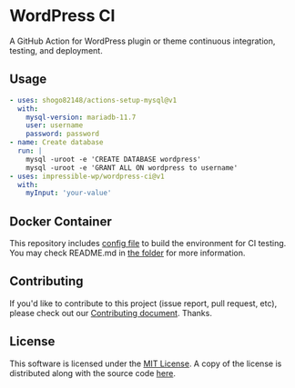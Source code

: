 # WordPress CI

A GitHub Action for WordPress plugin or theme continuous integration, testing, and deployment.

## Usage

```yaml
- uses: shogo82148/actions-setup-mysql@v1
  with:
    mysql-version: mariadb-11.7
    user: username
    password: password
- name: Create database
  run: |
    mysql -uroot -e 'CREATE DATABASE wordpress'
    mysql -uroot -e 'GRANT ALL ON wordpress to username'
- uses: impressible-wp/wordpress-ci@v1
  with:
    myInput: 'your-value'
```

## Docker Container

This repository includes [config file](docker/Dockerfile) to build the environment for
CI testing. You may check README.md in [the folder](docker/) for more information.

## Contributing

If you'd like to contribute to this project (issue report, pull request, etc), please check out
our [Contributing document](CONTRIBUTING.md). Thanks.

## License

This software is licensed under the [MIT License](https://mit-license.org). A copy of the license
is distributed along with the source code [here](LICENSE.md).
